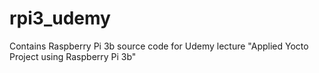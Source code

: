 # rpi3_udemy
Contains Raspberry Pi 3b source code for Udemy lecture "Applied Yocto Project using Raspberry Pi 3b"

